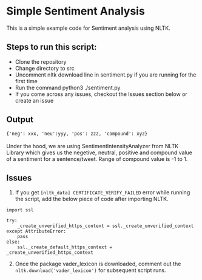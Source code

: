 # Simple Sentiment Analysis
This is a simple example code for Sentiment analysis using NLTK.

## Steps to run this script:

- Clone the repository 
- Change directory to src
- Uncomment nltk download line in sentiment.py if you are running for the first time
- Run the command python3 ./sentiment.py
- If you come across any issues, checkout the Issues section below or create an issue

## Output

```{'neg': xxx, 'neu':yyy, 'pos': zzz, 'compound': xyz}```
<br>
<br>
Under the hood, we are using SentimentIntensityAnalyzer from NLTK Library which gives us the negetive, neutral, positive and compound value of a sentiment for a sentence/tweet. Range of compound value is -1 to 1.

## Issues

1) If you get ```[nltk_data] CERTIFICATE_VERIFY_FAILED``` error while running the script, add the below piece of code after importing NLTK.

```
import ssl

try:
    _create_unverified_https_context = ssl._create_unverified_context
except AttributeError:
    pass
else:
    ssl._create_default_https_context = _create_unverified_https_context

```

2) Once the package vader_lexicon is downloaded, comment out the ```nltk.download('vader_lexicon')``` for subsequent script runs. 
